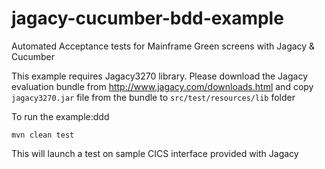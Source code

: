 # jagacy-cucumber-bdd-example
Automated Acceptance tests for Mainframe Green screens with Jagacy &amp; Cucumber

This example requires Jagacy3270 library. Please download the Jagacy evaluation bundle from http://www.jagacy.com/downloads.html and copy  ```jagacy3270.jar``` file from the bundle to ```src/test/resources/lib``` folder

To run the example:ddd

```
mvn clean test
```

This will launch a test on sample CICS interface provided with Jagacy

